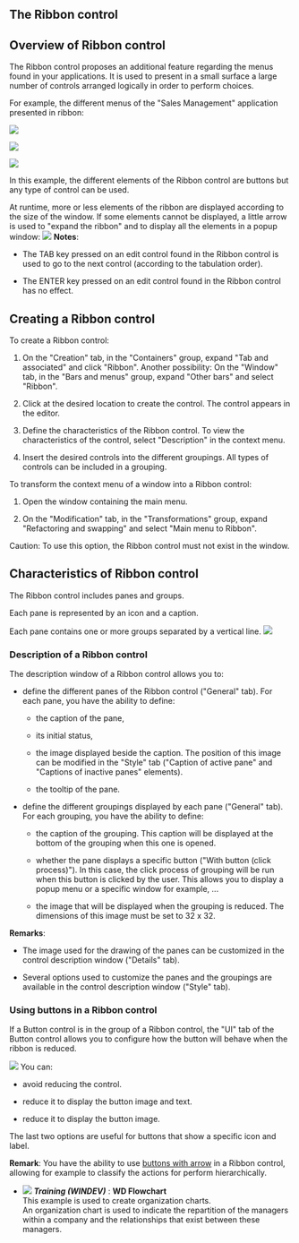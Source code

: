 


## The Ribbon control
			



<a name="NOTE1"></a>
<a name="NOTE1_1"></a>


## Overview of Ribbon control
<a name="overview_ribbon_control_ELTTEXTE000195"></a>
The Ribbon control proposes an additional feature regarding the menus found in your applications. It is used to present in a small surface a large number of controls arranged logically in order to perform choices. 

For example, the different menus of the "Sales Management" application presented in ribbon: 

![](https://doc.pcsoft.fr/en-US/images/image.awp?langid=3&name=Champ_Ruban1.gif)


![](https://doc.pcsoft.fr/en-US/images/image.awp?langid=3&name=Champ_Ruban2.gif)


![](https://doc.pcsoft.fr/en-US/images/image.awp?langid=3&name=Champ_Ruban3.gif)

In this example, the different elements of the Ribbon control are buttons but any type of control can be used. 

At runtime, more or less elements of the ribbon are displayed according to the size of the window. If some elements cannot be displayed, a little arrow is used to "expand the ribbon" and to display all the elements in a popup window: 
![](https://doc.pcsoft.fr/en-US/images/image.awp?langid=3&name=Champ_Ruban4.gif)
**Notes**: 

- The TAB key pressed on an edit control found in the Ribbon control is used to go to the next control (according to the tabulation order). 

- The ENTER key pressed on an edit control found in the Ribbon control has no effect.




<a name="NOTE2"></a>
<a name="NOTE2_1"></a>


## Creating a Ribbon control
<a name="creating_ribbon_control_ELTTEXTE000219"></a>
To create a Ribbon control:

1. On the "Creation" tab, in the "Containers" group, expand "Tab and associated" and click "Ribbon".
	Another possibility: On the "Window" tab, in the "Bars and menus" group, expand "Other bars" and select "Ribbon".

2. Click at the desired location to create the control. The control appears in the editor. 

3. Define the characteristics of the Ribbon control. To view the characteristics of the control, select "Description" in the context menu.

4. Insert the desired controls into the different groupings. All types of controls can be included in a grouping. 




To transform the context menu of a window into a Ribbon control: 

1. Open the window containing the main menu. 

2. On the "Modification" tab, in the "Transformations" group, expand "Refactoring and swapping" and select "Main menu to Ribbon".


Caution: To use this option, the Ribbon control must not exist in the window. 

<a name="NOTE3"></a>
<a name="NOTE3_1"></a>


## Characteristics of Ribbon control
<a name="characteristics_ribbon_control_ELTTEXTE000243"></a>
The Ribbon control includes panes and groups. 

Each pane is represented by an icon and a caption. 

Each pane contains one or more groups separated by a vertical line. 
![](https://doc.pcsoft.fr/en-US/images/image.awp?langid=3&name=Ruban_Volet_regroupement.gif)



### Description of a Ribbon control
<a name="description_ribbon_control_ELTPARAGRAPHE000103"></a>

The description window of a Ribbon control allows you to: 

- define the different panes of the Ribbon control ("General" tab). For each pane, you have the ability to define: 

	- the caption of the pane, 

	- its initial status, 

	- the image displayed beside the caption. 
			The position of this image can be modified in the "Style" tab ("Caption of active pane" and "Captions of inactive panes" elements).  

	- the tooltip of the pane. 




- define the different groupings displayed by each pane ("General" tab). For each grouping, you have the ability to define: 

	- the caption of the grouping. This caption will be displayed at the bottom of the grouping when this one is opened. 

	- whether the pane displays a specific button ("With button (click process)"). 
			In this case, the click process of grouping will be run when this button is clicked by the user. 
			This allows you to display a popup menu or a specific window for example, ...

	- the image that will be displayed when the grouping is reduced. The dimensions of this image must be set to 32 x 32. 







**Remarks**: 

- The image used for the drawing of the panes can be customized in the control description window ("Details" tab). 

- Several options used to customize the panes and the groupings are available in the control description window ("Style" tab). 





### Using buttons in a Ribbon control
<a name="using_buttons_ribbon_control_ELTPARAGRAPHE000131"></a>If a Button control is in the group of a Ribbon control, the "UI" tab of the Button control allows you to configure how the button will behave when the ribbon is reduced. 

![](https://doc.pcsoft.fr/en-US/images/image.awp?langid=3&name=ruban_Champ_Bouton.gif)
You can: 

- avoid reducing the control. 

- reduce it to display the button image and text. 

- reduce it to display the button image. 




The last two options are useful for buttons that show a specific icon and label. 

**Remark**: You have the ability to use [buttons with arrow](../WDChamp/1013163.md) in a Ribbon control, allowing for example to classify the actions for perform hierarchically. 


- ![](https://doc.pcsoft.fr/en-US/images/image.awp?langid=3&name=WDFlowchart.gif) ***Training (WINDEV)*** : **WD Flowchart** <br>This example is used to create organization charts.<br>An organization chart is used to indicate the repartition of the managers within a company and the relationships that exist between these managers.


